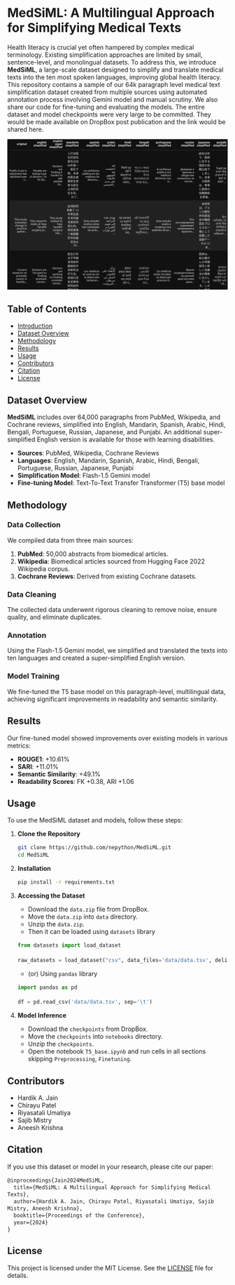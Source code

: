 # MedSiML: A Multilingual Approach for Simplifying Medical Texts
Health literacy is crucial yet often hampered by complex medical terminology. Existing simplification approaches are limited by small, sentence-level, and monolingual datasets. To address this, we introduce **MedSiML**, a large-scale dataset designed to simplify and translate medical texts into the ten most spoken languages, improving global health literacy. This repository contains a sample of our 64k paragraph level medical text simplification dataset created from multiple sources using automated annotation process involving Gemini model and manual scrutiny. We also share our code for fine-tuning and evaluating the models. The entire dataset and model checkpoints were very large to be committed. They would be made available on DropBox post publication and the link would be shared here.

![MedSiML snapshot](docs/dataset_snap.png)

## Table of Contents
- [Introduction](#introduction)
- [Dataset Overview](#dataset-overview)
- [Methodology](#methodology)
- [Results](#results)
- [Usage](#usage)
- [Contributors](#contributors)
- [Citation](#citation)
- [License](#license)

## Dataset Overview

**MedSiML** includes over 64,000 paragraphs from PubMed, Wikipedia, and Cochrane reviews, simplified into English, Mandarin, Spanish, Arabic, Hindi, Bengali, Portuguese, Russian, Japanese, and Punjabi. An additional super-simplified English version is available for those with learning disabilities.

- **Sources**: PubMed, Wikipedia, Cochrane Reviews
- **Languages**: English, Mandarin, Spanish, Arabic, Hindi, Bengali, Portuguese, Russian, Japanese, Punjabi
- **Simplification Model**: Flash-1.5 Gemini model
- **Fine-tuning Model**: Text-To-Text Transfer Transformer (T5) base model

## Methodology

### Data Collection

We compiled data from three main sources:
1. **PubMed**: 50,000 abstracts from biomedical articles.
2. **Wikipedia**: Biomedical articles sourced from Hugging Face 2022 Wikipedia corpus.
3. **Cochrane Reviews**: Derived from existing Cochrane datasets.

### Data Cleaning

The collected data underwent rigorous cleaning to remove noise, ensure quality, and eliminate duplicates.

### Annotation

Using the Flash-1.5 Gemini model, we simplified and translated the texts into ten languages and created a super-simplified English version.

### Model Training

We fine-tuned the T5 base model on this paragraph-level, multilingual data, achieving significant improvements in readability and semantic similarity.

## Results

Our fine-tuned model showed improvements over existing models in various metrics:
- **ROUGE1**: +10.61%
- **SARI**: +11.01%
- **Semantic Similarity**: +49.1%
- **Readability Scores**: FK +0.38, ARI +1.06

## Usage

To use the MedSiML dataset and models, follow these steps:

1. **Clone the Repository**
    ```bash
    git clone https://github.com/nepython/MedSiML.git
    cd MedSiML
    ```

2. **Installation**
    ```bash
    pip install -r requirements.txt
    ```

3. **Accessing the Dataset**

    * Download the `data.zip` file from DropBox.
    * Move the `data.zip` into `data` directory.
    * Unzip the `data.zip`.
    * Then it can be loaded using `datasets` library
    ```python
    from datasets import load_dataset
    
    raw_datasets = load_dataset("csv", data_files='data/data.tsv', delimiter='\t')
    ```

    * (or) Using `pandas` library
    ```python
    import pandas as pd
    
    df = pd.read_csv('data/data.tsv', sep='\t')
    ```

4. **Model Inference**

   * Download the `checkpoints` from DropBox.
   * Move the `checkpoints` into `notebooks` directory.
   * Unzip the `checkpoints`.
   * Open the notebook `T5_base.ipynb` and run cells in all sections skipping `Preprocessing`, `Finetuning`.

## Contributors

- Hardik A. Jain
- Chirayu Patel
- Riyasatali Umatiya
- Sajib Mistry
- Aneesh Krishna

## Citation

If you use this dataset or model in your research, please cite our paper:
```
@inproceedings{Jain2024MedSiML,
  title={MedSiML: A Multilingual Approach for Simplifying Medical Texts},
  author={Hardik A. Jain, Chirayu Patel, Riyasatali Umatiya, Sajib Mistry, Aneesh Krishna},
  booktitle={Proceedings of the Conference},
  year={2024}
}
```

## License

This project is licensed under the MIT License. See the [LICENSE](LICENSE) file for details.
